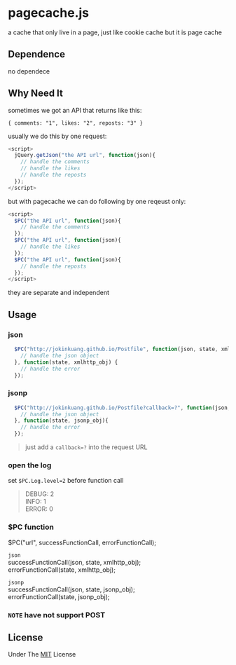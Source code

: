 # pagecache.js
  a cache that only live in a page, just like cookie cache but it is page cache

## Dependence
  no dependece

## Why Need It
  sometimes we got an API that returns like this: 
  
  `
  {
    comments: "1",
    likes: "2",
    reposts: "3"
  }
  `  
  
  usually we do this by one request:  
  ```javascript
  <script>
    jQuery.getJson("the API url", function(json){
      // handle the comments
      // handle the likes
      // handle the reposts
    });
  </script>
  ```
  
  but with pagecache we can do following by one reqeust only:
  ```javascript
  <script>
    $PC("the API url", function(json){
      // handle the comments
    });
    $PC("the API url", function(json){
      // handle the likes
    });
    $PC("the API url", function(json){
      // handle the reposts
    });
  </script>
  ```
  they are separate and independent
  

## Usage

### json
``` javascript
  $PC("http://jokinkuang.github.io/Postfile", function(json, state, xmlhttp_obj){
    // handle the json object
  }, function(state, xmlhttp_obj) {
    // handle the error
  });
```

### jsonp
``` javascript
  $PC("http://jokinkuang.github.io/Postfile?callback=?", function(json, state, jsonp_obj){
    // handle the json object
  }, function(state, jsonp_obj){
    // handle the error
  });
```
> just add a `callback=?` into the request URL

### open the log
  set `$PC.Log.level=2` before function call
  > DEBUG: 2  
  >  INFO: 1  
  > ERROR: 0

### $PC function
  $PC("url", successFunctionCall, errorFunctionCall);  
  
  `json`  
  successFunctionCall(json, state, xmlhttp_obj);  
  errorFunctionCall(state, xmlhttp_obj);  
  
  `jsonp`  
  successFunctionCall(json, state, jsonp_obj);  
  errorFunctionCall(state, jsonp_obj);  

### `NOTE` have not support POST 

## License
  Under The [MIT](https://tldrlegal.com/license/mit-license) License
